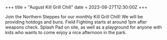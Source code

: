 +++
title = "August Kill Grill Chill"
date = 2023-08-27T12:30:00Z
+++

Join the Northern Steppes for our monthly Kill Grill Chill! We will be providing hotdogs and buns. Field Fighting starts at around 1pm after weapons check. Splash Pad on site, as well as a playground for anyone with kids who wants to come enjoy a nice afternoon in the park.